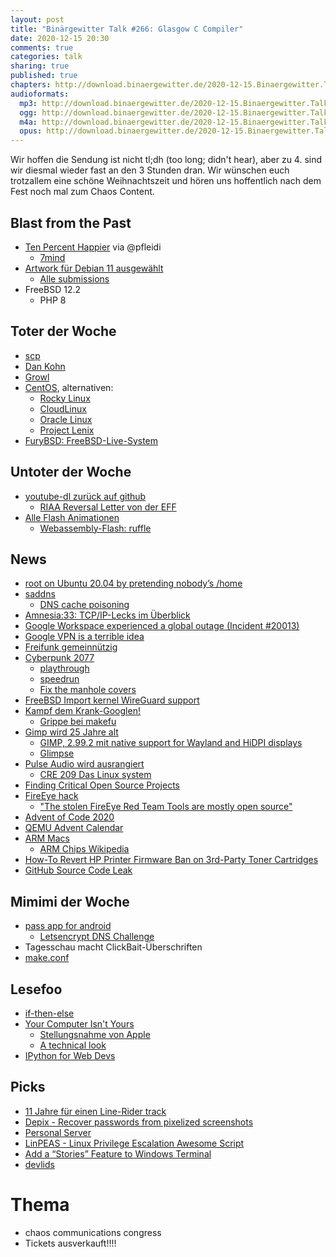 ```yaml
---
layout: post
title: "Binärgewitter Talk #266: Glasgow C Compiler"
date: 2020-12-15 20:30
comments: true
categories: talk
sharing: true
published: true
chapters: http://download.binaergewitter.de/2020-12-15.Binaergewitter.Talk.266.chapters.txt
audioformats:
  mp3: http://download.binaergewitter.de/2020-12-15.Binaergewitter.Talk.266.mp3
  ogg: http://download.binaergewitter.de/2020-12-15.Binaergewitter.Talk.266.ogg
  m4a: http://download.binaergewitter.de/2020-12-15.Binaergewitter.Talk.266.m4a
  opus: http://download.binaergewitter.de/2020-12-15.Binaergewitter.Talk.266.opus
---
```

Wir hoffen die Sendung ist nicht tl;dh (too long; didn't hear), aber zu 4. sind wir diesmal wieder fast an den 3 Stunden dran.
Wir wünschen euch trotzallem eine schöne Weihnachtszeit und hören uns hoffentlich nach dem Fest noch mal zum Chaos Content.

## Blast from the Past
- [Ten Percent Happier](https://www.tenpercent.com/) via @pfleidi
  * [7mind](https://www.7mind.de/)
- [Artwork für Debian 11 ausgewählt]( https://linuxnews.de/2020/11/artwork-fuer-gnu-linux-debian-11-bullseye-ausgewaehlt/ )
  * [Alle submissions](https://wiki.debian.org/DebianDesktop/Artwork/Bullseye)
- FreeBSD 12.2
  * PHP 8

## Toter der Woche
- [scp]( https://lwn.net/SubscriberLink/835962/2064b65b35d8ee12/ )
- [Dan Kohn]( https://www.linuxfoundation.org/in-memoriam-dan-kohn/ )
- [Growl]( https://www.heise.de/news/Aus-fuer-Growl-Urvater-der-Mitteilungszentrale-wirft-hin-4975595.html )
- [CentOS]( https://centos.rip/ ), alternativen:
  - [Rocky Linux]( https://github.com/hpcng/rocky )
  - [CloudLinux]( https://blog.cloudlinux.com/announcing-open-sourced-community-driven-rhel-fork-by-cloudlinux )
  - [Oracle Linux]( https://www.oracle.com/linux/ )
  - [Project Lenix]( https://www.reddit.com/r/ProjectLenix/ )
- [FuryBSD: FreeBSD-Live-System]( https://www.heise.de/news/FuryBSD-FreeBSD-Live-System-mangels-Unterstuetzung-eingestellt-4950584.html )

## Untoter der Woche
- [youtube-dl zurück auf github]( https://www.engadget.com/github-youtube-dl-aftermath-222301386.html )
  - [RIAA Reversal Letter von der EFF](https://github.com/github/dmca/blob/master/2020/11/2020-11-16-RIAA-reversal-effletter.pdf )
- [Alle Flash Animationen]( https://archive.org/details/softwarelibrary_flash_animation )
  - [Webassembly-Flash: ruffle ]( https://ruffle.rs/ )

## News
- [root on Ubuntu 20.04 by pretending nobody’s /home]( https://securitylab.github.com/research/Ubuntu-gdm3-accountsservice-LPE )
- [saddns](https://www.saddns.net/)
  * [DNS cache poisoning](https://arstechnica.com/information-technology/2020/11/researchers-find-way-to-revive-kaminskys-2008-dns-cache-poisoning-attack/)
- [Amnesia:33: TCP/IP-Lecks im Überblick ](https://www.heise.de/news/Amnesia-33-Sicherheitshinweise-und-Updates-zu-den-TCP-IP-Lecks-im-Ueberblick-4984341.html)
- [Google Workspace experienced a global outage (Incident #20013)](https://status.cloud.google.com/incident/zall/20013 )
- [Google VPN is a terrible idea]( https://protonvpn.com/blog/google-vpn/ )
- [Freifunk gemeinnützig]( https://www.heise.de/news/Bundestag-Freifunk-wird-jetzt-doch-als-gemeinnuetzig-anerkannt-4984612.html )
- [Cyberpunk 2077](https://www.cyberpunk.net/ch/en/ )
  * [playthrough](https://www.youtube.com/watch?v=U0gHi8bGH3o)
  * [speedrun]( https://www.youtube.com/watch?v=jtMeBV85Wdo )
  * [Fix the manhole covers](https://www.change.org/p/the-cyberpunk-developers-fix-the-manhole-covers-in-cyberpunk-2077 )
- [FreeBSD Import kernel WireGuard support](https://svnweb.freebsd.org/base?view=revision&revision=368163 )
- [Kampf dem Krank-Googlen!](https://www.linux-magazin.de/news/google-und-gesundheitsministerium-starten-knowledge-panels/)
  * [Grippe bei makefu]( https://p.krebsco.de/image/012k0p7 )
- [Gimp wird 25 Jahre alt]( https://www.heise.de/news/Freie-Bildbearbeitung-Gimp-wird-25-Jahre-alt-4961575.html )
  * [GIMP, 2.99.2 mit native support for Wayland and HiDPI displays](https://www.gimp.org/news/2020/11/06/gimp-2-99-2-released/)
  * [Glimpse](https://github.com/glimpse-editor/Glimpse)
- [Pulse Audio wird ausrangiert](https://www.linux-magazin.de/news/fedora-diskutiert-neues-audio-videoframework/)
  * [CRE 209 Das Linux system](https://cre.fm/cre209-das-linux-system)
- [Finding Critical Open Source Projects]( https://opensource.googleblog.com/2020/12/finding-critical-open-source-projects.html )
- [FireEye hack]( https://eu.usatoday.com/story/tech/2020/12/14/fireeye-solarwinds-hack-breach-cybersecurity-attack/6538645002/ )
  - ["The stolen FireEye Red Team Tools are mostly open source"]( https://labs.bishopfox.com/industry-blog/the-stolen-fireeye-red-team-tools-are-mostly-open-source )
- [Advent of Code 2020]( https://adventofcode.com/ )
- [QEMU Advent Calendar](  )
- [ARM Macs](https://www.heise.de/news/Kein-Thunderbolt-4-keine-neue-Webcam-keine-eGPU-Was-den-ARM-Macs-fehlt-4954109.html )
  * [ARM Chips Wikipedia]( https://de.wikipedia.org/wiki/Arm-Architektur )
- [How-To Revert HP Printer Firmware Ban on 3rd-Party Toner Cartridges]( https://kevin.deldycke.com/2020/11/revert-hp-printer-ban-on-third-party-ink-cartridges/ )
- [GitHub Source Code Leak](https://resynth1943.net/articles/github-source-code-leak/ )

## Mimimi der Woche
- [pass app for android](https://twitter.com/l33tname/status/1337133694776172544 )
  * [Letsencrypt DNS Challenge](https://l33tsource.com/blog/2020/12/12/Letsencrypt-dns-challenge/ )
- Tagesschau macht ClickBait-Überschriften
- [make.conf](https://twitter.com/l33tname/status/1333157106376175623 )

## Lesefoo
- [if-then-else]( https://github.com/ericfischer/if-then-else/blob/master/if-then-else.md )
- [Your Computer Isn't Yours ](https://sneak.berlin/20201112/your-computer-isnt-yours/)
  * [Stellungsnahme von Apple](https://www.heise.de/news/Macs-wegen-Serverfehler-lahmgelegt-Apple-aeusserst-sich-zu-Datenschutzbedenken-4961069.html)
  * [A technical look](https://blog.jacopo.io/en/post/apple-ocsp/)
- [IPython for Web Devs]( https://ipythonbook.com/ )

## Picks
- [11 Jahre für einen Line-Rider track]( https://delu.medium.com/i-spent-11-years-working-on-this-line-rider-track-96742fc0b709 )
- [Depix - Recover passwords from pixelized screenshots]( https://github.com/beurtschipper/Depix )
- [Personal Server]( https://github.com/erebe/personal-server )
- [LinPEAS - Linux Privilege Escalation Awesome Script](https://github.com/carlospolop/privilege-escalation-awesome-scripts-suite/tree/master/linPEAS )
- [Add a “Stories” Feature to Windows Terminal](https://github.com/microsoft/terminal/issues/8441 )
- [devlids](https://devlids.com/ )

# Thema
- chaos communications congress
- Tickets ausverkauft!!!!
